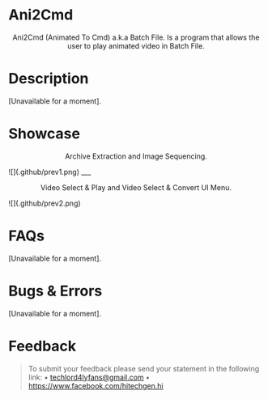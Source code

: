 # Ani2Cmd
<p align="center">Ani2Cmd (Animated To Cmd) a.k.a Batch File. Is a program that allows the user to play animated video in Batch File.</p>

# Description
[Unavailable for a moment].

# Showcase
<p align="center">Archive Extraction and Image Sequencing.</p>
![](.github/prev1.png)
___
<p align="center">Video Select & Play and Video Select & Convert UI Menu.</p>
![](.github/prev2.png)

# FAQs
[Unavailable for a moment].

# Bugs & Errors
[Unavailable for a moment].

# Feedback
>To submit your feedback please send your statement in the following link:
• techlord4lyfans@gmail.com
• https://www.facebook.com/hitechgen.hi
